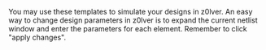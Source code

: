 You may use these templates to simulate your designs in z0lver. An easy way to change design parameters in z0lver is to expand the current netlist window and enter the parameters for each element. Remember to click "apply changes". 
